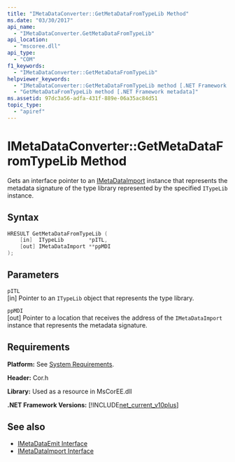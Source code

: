 ```yaml
---
title: "IMetaDataConverter::GetMetaDataFromTypeLib Method"
ms.date: "03/30/2017"
api_name: 
  - "IMetaDataConverter.GetMetaDataFromTypeLib"
api_location: 
  - "mscoree.dll"
api_type: 
  - "COM"
f1_keywords: 
  - "IMetaDataConverter::GetMetaDataFromTypeLib"
helpviewer_keywords: 
  - "IMetaDataConverter::GetMetaDataFromTypeLib method [.NET Framework metadata]"
  - "GetMetaDataFromTypeLib method [.NET Framework metadata]"
ms.assetid: 97dc3a56-adfa-431f-889e-06a35ac84d51
topic_type: 
  - "apiref"
---
```

# IMetaDataConverter::GetMetaDataFromTypeLib Method
Gets an interface pointer to an [IMetaDataImport](imetadataimport-interface.md) instance that represents the metadata signature of the type library represented by the specified `ITypeLib` instance.  
  
## Syntax  
  
```cpp  
HRESULT GetMetaDataFromTypeLib (  
    [in]  ITypeLib        *pITL,
    [out] IMetaDataImport **ppMDI  
);  
```  
  
## Parameters  
 `pITL`  
 [in] Pointer to an `ITypeLib` object that represents the type library.  
  
 `ppMDI`  
 [out] Pointer to a location that receives the address of the `IMetaDataImport` instance that represents the metadata signature.  
  
## Requirements  
 **Platform:** See [System Requirements](../../get-started/system-requirements.md).  
  
 **Header:** Cor.h  
  
 **Library:** Used as a resource in MsCorEE.dll  
  
 **.NET Framework Versions:** [!INCLUDE[net_current_v10plus](../../../../includes/net-current-v10plus-md.md)]  
  
## See also

- [IMetaDataEmit Interface](imetadataemit-interface.md)
- [IMetaDataImport Interface](imetadataimport-interface.md)
